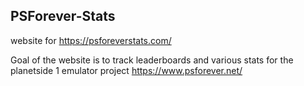 ## PSForever-Stats
website for https://psforeverstats.com/

Goal of the website is to track leaderboards and various stats for the planetside 1 emulator project https://www.psforever.net/
